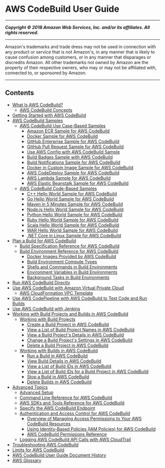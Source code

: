 # AWS CodeBuild User Guide

-----
*****Copyright &copy; 2018 Amazon Web Services, Inc. and/or its affiliates. All rights reserved.*****

-----
Amazon's trademarks and trade dress may not be used in 
     connection with any product or service that is not Amazon's, 
     in any manner that is likely to cause confusion among customers, 
     or in any manner that disparages or discredits Amazon. All other 
     trademarks not owned by Amazon are the property of their respective
     owners, who may or may not be affiliated with, connected to, or 
     sponsored by Amazon.

-----
## Contents
+ [What Is AWS CodeBuild?](welcome.md)
   + [AWS CodeBuild Concepts](concepts.md)
+ [Getting Started with AWS CodeBuild](getting-started.md)
+ [AWS CodeBuild Samples](samples.md)
   + [AWS CodeBuild Use Case-Based Samples](use-case-based-samples.md)
      + [Amazon ECR Sample for AWS CodeBuild](sample-ecr.md)
      + [Docker Sample for AWS CodeBuild](sample-docker.md)
      + [GitHub Enterprise Sample for AWS CodeBuild](sample-github-enterprise.md)
      + [GitHub Pull Request Sample for AWS CodeBuild](sample-github-pull-request.md)
      + [Use AWS Config with AWS CodeBuild Sample](how-to-integrate-config.md)
      + [Build Badges Sample with AWS CodeBuild](sample-build-badges.md)
      + [Build Notifications Sample for AWS CodeBuild](sample-build-notifications.md)
      + [Docker in Custom Image Sample for AWS CodeBuild](sample-docker-custom-image.md)
      + [AWS CodeDeploy Sample for AWS CodeBuild](sample-codedeploy.md)
      + [AWS Lambda Sample for AWS CodeBuild](sample-lambda.md)
      + [AWS Elastic Beanstalk Sample for AWS CodeBuild](sample-elastic-beanstalk.md)
   + [AWS CodeBuild Code-Based Samples](code-based-samples.md)
      + [C++ Hello World Sample for AWS CodeBuild](sample-c-plus-plus-hw.md)
      + [Go Hello World Sample for AWS CodeBuild](sample-go-hw.md)
      + [Maven in 5 Minutes Sample for AWS CodeBuild](sample-maven-5m.md)
      + [Node.js Hello World Sample for AWS CodeBuild](sample-nodejs-hw.md)
      + [Python Hello World Sample for AWS CodeBuild](sample-python-hw.md)
      + [Ruby Hello World Sample for AWS CodeBuild](sample-ruby-hw.md)
      + [Scala Hello World Sample for AWS CodeBuild](sample-scala-hw.md)
      + [WAR Hello World Sample for AWS CodeBuild](sample-war-hw.md)
      + [.NET Core in Linux Sample for AWS CodeBuild](sample-net-core-linux.md)
+ [Plan a Build for AWS CodeBuild](planning.md)
   + [Build Specification Reference for AWS CodeBuild](build-spec-ref.md)
   + [Build Environment Reference for AWS CodeBuild](build-env-ref.md)
      + [Docker Images Provided by AWS CodeBuild](build-env-ref-available.md)
      + [Build Environment Compute Types](build-env-ref-compute-types.md)
      + [Shells and Commands in Build Environments](build-env-ref-cmd.md)
      + [Environment Variables in Build Environments](build-env-ref-env-vars.md)
      + [Background Tasks in Build Environments](build-env-ref-background-tasks.md)
+ [Run AWS CodeBuild Directly](how-to-run.md)
+ [Use AWS CodeBuild with Amazon Virtual Private Cloud](vpc-support.md)
   + [AWS CloudFormation VPC Template](cloudformation-vpc-template.md)
+ [Use AWS CodePipeline with AWS CodeBuild to Test Code and Run Builds](how-to-create-pipeline.md)
+ [Use AWS CodeBuild with Jenkins](jenkins-plugin.md)
+ [Working with Build Projects and Builds in AWS CodeBuild](builds-projects-and-builds.md)
   + [Working with Build Projects](working-with-build-projects.md)
      + [Create a Build Project in AWS CodeBuild](create-project.md)
      + [View a List of Build Project Names in AWS CodeBuild](view-project-list.md)
      + [View a Build Project's Details in AWS CodeBuild](view-project-details.md)
      + [Change a Build Project's Settings in AWS CodeBuild](change-project.md)
      + [Delete a Build Project in AWS CodeBuild](delete-project.md)
   + [Working with Builds in AWS CodeBuild](builds-working.md)
      + [Run a Build in AWS CodeBuild](run-build.md)
      + [View Build Details in AWS CodeBuild](view-build-details.md)
      + [View a List of Build IDs in AWS CodeBuild](view-build-list.md)
      + [View a List of Build IDs for a Build Project in AWS CodeBuild](view-builds-for-project.md)
      + [Stop a Build in AWS CodeBuild](stop-build.md)
      + [Delete Builds in AWS CodeBuild](delete-builds.md)
+ [Advanced Topics](advanced-topics.md)
   + [Advanced Setup](setting-up.md)
   + [Command Line Reference for AWS CodeBuild](cmd-ref.md)
   + [AWS SDKs and Tools Reference for AWS CodeBuild](sdk-ref.md)
   + [Specify the AWS CodeBuild Endpoint](endpoint-specify.md)
   + [Authentication and Access Control for AWS CodeBuild](auth-and-access-control.md)
      + [Overview of Managing Access Permissions to Your AWS CodeBuild Resources](auth-and-access-control-iam-access-control-identity-based.md)
      + [Using Identity-Based Policies (IAM Policies) for AWS CodeBuild](auth-and-access-control-iam-identity-based-access-control.md)
      + [AWS CodeBuild Permissions Reference](auth-and-access-control-permissions-reference.md)
   + [Logging AWS CodeBuild API Calls with AWS CloudTrail](cloudtrail.md)
+ [Troubleshooting AWS CodeBuild](troubleshooting.md)
+ [Limits for AWS CodeBuild](limits.md)
+ [AWS CodeBuild User Guide Document History](history.md)
+ [AWS Glossary](glossary.md)
